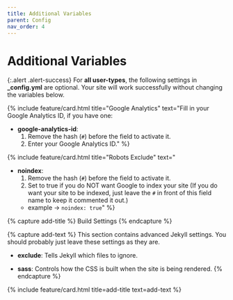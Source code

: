 ```yaml
---
title: Additional Variables
parent: Config
nav_order: 4
---
```


# Additional Variables

{:.alert .alert-success}
For **all user-types**, the following settings in **_config.yml** are optional. Your site will work successfully without changing the variables below.

{% include feature/card.html title="Google Analytics" text="Fill in your Google Analytics ID, if you have one: 
- **google-analytics-id**: 
    1. Remove the hash (`#`) before the field to activate it. 
    2. Enter your Google Analytics ID." %}

{% include feature/card.html title="Robots Exclude" text=" 
- **noindex**:
    1. Remove the hash (`#`) before the field to activate it. 
    2. Set to true if you do NOT want Google to index your site (If you do want your site to be indexed, just leave the `#` in front of this field name to keep it commented it out.)
    - example -> `noindex: true`" %}


{% capture add-title %}
Build Settings
{% endcapture %}

{% capture add-text %}
This section contains advanced Jekyll settings. You should probably just leave these settings as they are. 

- **exclude**: Tells Jekyll which files to ignore.

- **sass**: Controls how the CSS is built when the site is being rendered. 
{% endcapture %}

{% include feature/card.html title=add-title text=add-text %}
